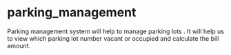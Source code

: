 # parking_management
Parking management system will help to manage parking lots . It will help us to view which parking lot number vacant or occupied and calculate the bill amount.
